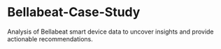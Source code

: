 # Bellabeat-Case-Study
Analysis of Bellabeat smart device data to uncover insights and provide actionable recommendations.
